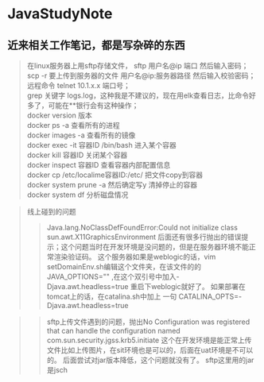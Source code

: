# JavaStudyNote
## 近来相关工作笔记，都是写杂碎的东西
> 在linux服务器上用sftp存储文件， sftp 用户名@ip  端口   然后输入密码；
<br /> scp -r  要上传到服务器的文件   用户名@ip:服务器路径     然后输入校验密码；
<br /> 远程命令 telnet 10.1.x.x 端口号；
<br /> grep 关键字  logs.log，这种我是不建议的，现在用elk查看日志，比命令好多了，可能在**银行会有这种操作；
<br /> docker version 版本
<br /> docker ps -a 查看所有的进程
<br /> docker images -a 查看所有的镜像
<br /> docker exec -it 容器ID /bin/bash   进入某个容器
<br /> docker kill 容器ID 关闭某个容器
<br /> docker inspect 容器ID 查看容器内部配置信息
<br /> docker cp /etc/localime容器ID:/etc/   把文件copy到容器
<br /> docker system prune -a   然后确定写y 清掉停止的容器
<br /> docker system df  分析磁盘情况

> 线上碰到的问题
>> Java.lang.NoClassDefFoundError:Could not initialize class sun.awt.X11GraphicsEnvironment 
后面还有很多行抛出的错误提示；这个问题当时在开发环境是没问题的，但是在服务器环境不能正常渲染验证码。
这个服务器如果是weblogic的话，vim setDomainEnv.sh编辑这个文件夹，在该文件的的JAVA_OPTIONS="" ,在这个双引号中加入-Djava.awt.headless=true
重启下weblogic就好了。
如果部署在tomcat上的话，在catalina.sh中加上 一句 CATALINA_OPTS=-Djava.awt.headless=true

>>  sftp上传文件遇到的问题，抛出No Configuration was registered that can handle the configuration named com.sun.security.jgss.krb5.initiate
这个在开发环境是能正常上传文件比如上传图片，在sit环境也是可以的，后面在uat环境是不可以的。
后面尝试对jar版本降低，这个问题就没有了。
sftp这里用的jar是jsch







